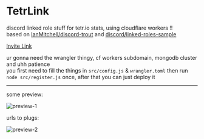 # TetrLink

discord linked role stuff for tetr.io stats, using cloudflare workers !!  
based on [IanMitchell/discord-trout](https://github.com/IanMitchell/discord-trout) and [discord/linked-roles-sample](https://github.com/discord/linked-roles-sample)  

[Invite Link](https://discord.com/api/oauth2/authorize?client_id=523430897450483714&permissions=0&scope=bot%20applications.commands])

ur gonna need the wrangler thingy, cf workers subdomain, mongodb cluster and uhh patience  
you first need to fill the things in `src/config.js` & `wrangler.toml` then run `node src/register.js` once, after that you can just deploy it

---

some preview:

![preview-1](https://i.loves-ani.me/r/prev1.png)

urls to plugs:

![preview-2](https://i.loves-ani.me/r/prev2.png)
